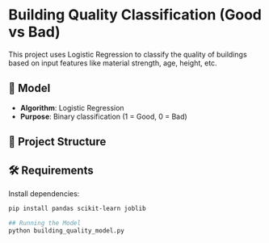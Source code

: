 # Building Quality Classification (Good vs Bad)

This project uses Logistic Regression to classify the quality of buildings based on input features like material strength, age, height, etc.

## 🧠 Model
- **Algorithm**: Logistic Regression
- **Purpose**: Binary classification (1 = Good, 0 = Bad)

## 📂 Project Structure

## 🛠️ Requirements

Install dependencies:
```bash
pip install pandas scikit-learn joblib

## Running the Model
python building_quality_model.py
